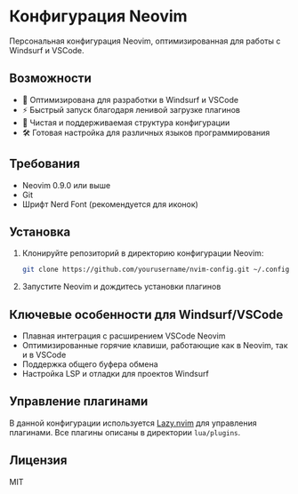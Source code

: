 # Конфигурация Neovim

Персональная конфигурация Neovim, оптимизированная для работы с Windsurf и VSCode.

## Возможности

- 🚀 Оптимизирована для разработки в Windsurf и VSCode
- ⚡ Быстрый запуск благодаря ленивой загрузке плагинов
- 🎨 Чистая и поддерживаемая структура конфигурации
- 🛠️ Готовая настройка для различных языков программирования

## Требования

- Neovim 0.9.0 или выше
- Git
- Шрифт Nerd Font (рекомендуется для иконок)

## Установка

1. Клонируйте репозиторий в директорию конфигурации Neovim:
   ```bash
   git clone https://github.com/yourusername/nvim-config.git ~/.config/nvim
   ```

2. Запустите Neovim и дождитесь установки плагинов

## Ключевые особенности для Windsurf/VSCode

- Плавная интеграция с расширением VSCode Neovim
- Оптимизированные горячие клавиши, работающие как в Neovim, так и в VSCode
- Поддержка общего буфера обмена
- Настройка LSP и отладки для проектов Windsurf

## Управление плагинами

В данной конфигурации используется [Lazy.nvim](https://github.com/folke/lazy.nvim) для управления плагинами. Все плагины описаны в директории `lua/plugins`.

## Лицензия

MIT

